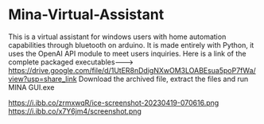# Mina-Virtual-Assistant
This is a virtual assistant for windows users with home automation capabilities through bluetooth on arduino.
It is made entirely with Python, it uses the OpenAI API module to meet users inquiries.
Here is a link of the complete packaged executables---> https://drive.google.com/file/d/1UtER8nDdigNXwOM3LOABEsua5poP7fWa/view?usp=share_link
Download the archived file, extract the files and run MINA GUI.exe

https://i.ibb.co/zrmxwqR/ice-screenshot-20230419-070616.png
https://i.ibb.co/x7Y6jm4/screenshot.png

